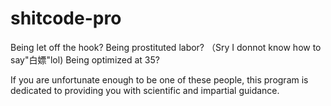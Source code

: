 # shitcode-pro

Being let off the hook? Being prostituted labor? （Sry I donnot know how to say"白嫖"lol) Being optimized at 35?

If you are unfortunate enough to be one of these people, this program is dedicated to providing you with scientific and impartial guidance.


